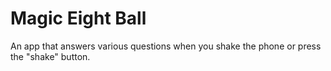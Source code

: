 # Magic Eight Ball
An app that answers various questions when you shake the phone or press the "shake" button.
